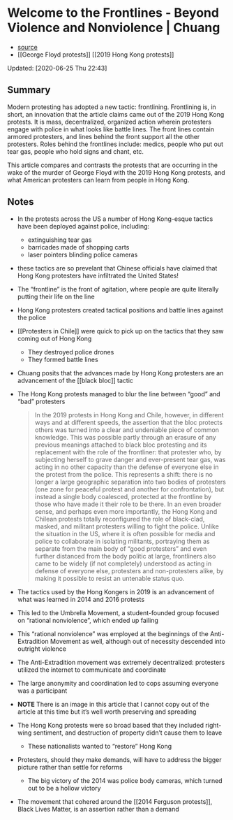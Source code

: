 # Welcome to the Frontlines - Beyond Violence and Nonviolence | Chuang

-   [source](http://chuangcn.org/2020/06/frontlines/)
-   [[George Floyd protests]] [[2019 Hong Kong protests]]

Updated: <span class="timestamp-wrapper"><span class="timestamp">[2020-06-25 Thu 22:43]</span></span>


## Summary

Modern protesting has adopted a new tactic: frontlining. Frontlining is, in short, an innovation that the article claims came out of the 2019 Hong Kong protests. It is mass, decentralized, organized action wherein protesters engage with police in what looks like battle lines. The front lines contain armored protesters, and lines behind the front support all the other protesters. Roles behind the frontlines include: medics, people who put out tear gas, people who hold signs and chant, etc.

This article compares and contrasts the protests that are occurring in the wake of the murder of George Floyd with the 2019 Hong Kong protests, and what American protesters can learn from people in Hong Kong.


## Notes

-   In the protests across the US a number of Hong Kong-esque tactics have been deployed against police, including:
    -   extinguishing tear gas
    -   barricades made of shopping carts
    -   laser pointers blinding police cameras
-   these tactics are so prevelant that Chinese officials have claimed that Hong Kong protesters have infiltrated the United States!
-   The &ldquo;frontline&rdquo; is the front of agitation, where people are quite literally putting their life on the line
-   Hong Kong protesters created tactical positions and battle lines against the police
-   [[Protesters in Chile]] were quick to pick up on the tactics that they saw coming out of Hong Kong
    -   They destroyed police drones
    -   They formed battle lines
-   Chuang posits that the advances made by Hong Kong protesters are an advancement of the [[black bloc]] tactic
-   The Hong Kong protests managed to blur the line between &ldquo;good&rdquo; and &ldquo;bad&rdquo; protesters
    
    > In the 2019 protests in Hong Kong and Chile, however, in different ways and at different speeds, the assertion that the bloc protects others was turned into a clear and undeniable piece of common knowledge. This was possible partly through an erasure of any previous meanings attached to black bloc protesting and its replacement with the role of the frontliner: that protester who, by subjecting herself to grave danger and ever-present tear gas, was acting in no other capacity than the defense of everyone else in the protest from the police. This represents a shift: there is no longer a large geographic separation into two bodies of protesters (one zone for peaceful protest and another for confrontation), but instead a single body coalesced, protected at the frontline by those who have made it their role to be there. In an even broader sense, and perhaps even more importantly, the Hong Kong and Chilean protests totally reconfigured the role of black-clad, masked, and militant protesters willing to fight the police. Unlike the situation in the US, where it is often possible for media and police to collaborate in isolating militants, portraying them as separate from the main body of “good protesters” and even further distanced from the body politic at large, frontliners also came to be widely (if not completely) understood as acting in defense of everyone else, protesters and non-protesters alike, by making it possible to resist an untenable status quo.
-   The tactics used by the Hong Kongers in 2019 is an advancement of what was learned in 2014 and 2016 protests
-   This led to the Umbrella Movement, a student-founded group focused on &ldquo;rational nonviolence&rdquo;, which ended up failing
-   This &ldquo;rational nonviolence&rdquo; was employed at the beginnings of the Anti-Extradition Movement as well, although out of necessity descended into outright violence
-   The Anti-Extradition movement was extremely decentralized: protesters utilized the internet to communicate and coordinate
-   The large anonymity and coordination led to cops assuming everyone was a participant
-   **NOTE** There is an image in this article that I cannot copy out of the article at this time but it&rsquo;s well worth preserving and spreading
-   The Hong Kong protests were so broad based that they included right-wing sentiment, and destruction of property didn&rsquo;t cause them to leave
    -   These nationalists wanted to &ldquo;restore&rdquo; Hong Kong
-   Protesters, should they make demands, will have to address the bigger picture rather than settle for reforms
    -   The big victory of the 2014 was police body cameras, which turned out to be a hollow victory
-   The movement that cohered around the [[2014 Ferguson protests]], Black Lives Matter, is an assertion rather than a demand
